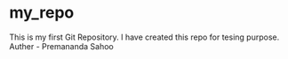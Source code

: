 # my_repo
This is my first Git Repository.
I have created this repo for tesing purpose.
Auther - Premananda Sahoo

